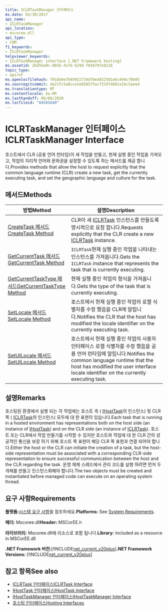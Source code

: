 ```yaml
---
title: ICLRTaskManager 인터페이스
ms.date: 03/30/2017
api_name:
- ICLRTaskManager
api_location:
- mscoree.dll
api_type:
- COM
f1_keywords:
- ICLRTaskManager
helpviewer_keywords:
- ICLRTaskManager interface [.NET Framework hosting]
ms.assetid: 2bd55e0c-001b-41fd-b29d-f01670fe8216
topic_type:
- apiref
ms.openlocfilehash: f918d4e7b95922734d70ed832581e6c494c70b05
ms.sourcegitcommit: da21fc5a8cce1e028575acf31974681a1bc5aeed
ms.translationtype: MT
ms.contentlocale: ko-KR
ms.lasthandoff: 06/08/2020
ms.locfileid: "84501640"
---
```

# <a name="iclrtaskmanager-interface"></a><span data-ttu-id="1058a-102">ICLRTaskManager 인터페이스</span><span class="sxs-lookup"><span data-stu-id="1058a-102">ICLRTaskManager Interface</span></span>
<span data-ttu-id="1058a-103">호스트에서 CLR (공용 언어 런타임)이 새 작업을 만들고, 현재 실행 중인 작업을 가져오고, 작업의 지리적 언어와 문화권을 설정할 수 있도록 하는 메서드를 제공 합니다.</span><span class="sxs-lookup"><span data-stu-id="1058a-103">Provides methods that allow the host to request explicitly that the common language runtime (CLR) create a new task, get the currently executing task, and set the geographic language and culture for the task.</span></span>  
  
## <a name="methods"></a><span data-ttu-id="1058a-104">메서드</span><span class="sxs-lookup"><span data-stu-id="1058a-104">Methods</span></span>  
  
|<span data-ttu-id="1058a-105">방법</span><span class="sxs-lookup"><span data-stu-id="1058a-105">Method</span></span>|<span data-ttu-id="1058a-106">설명</span><span class="sxs-lookup"><span data-stu-id="1058a-106">Description</span></span>|  
|------------|-----------------|  
|[<span data-ttu-id="1058a-107">CreateTask 메서드</span><span class="sxs-lookup"><span data-stu-id="1058a-107">CreateTask Method</span></span>](iclrtaskmanager-createtask-method.md)|<span data-ttu-id="1058a-108">CLR이 새 [ICLRTask](iclrtask-interface.md) 인스턴스를 만들도록 명시적으로 요청 합니다.</span><span class="sxs-lookup"><span data-stu-id="1058a-108">Requests explicitly that the CLR create a new [ICLRTask](iclrtask-interface.md) instance.</span></span>|  
|[<span data-ttu-id="1058a-109">GetCurrentTask 메서드</span><span class="sxs-lookup"><span data-stu-id="1058a-109">GetCurrentTask Method</span></span>](iclrtaskmanager-getcurrenttask-method.md)|<span data-ttu-id="1058a-110">`ICLRTask`현재 실행 중인 작업을 나타내는 인스턴스를 가져옵니다.</span><span class="sxs-lookup"><span data-stu-id="1058a-110">Gets the `ICLRTask` instance that represents the task that is currently executing.</span></span>|  
|[<span data-ttu-id="1058a-111">GetCurrentTaskType 메서드</span><span class="sxs-lookup"><span data-stu-id="1058a-111">GetCurrentTaskType Method</span></span>](iclrtaskmanager-getcurrenttasktype-method.md)|<span data-ttu-id="1058a-112">현재 실행 중인 작업의 형식을 가져옵니다.</span><span class="sxs-lookup"><span data-stu-id="1058a-112">Gets the type of the task that is currently executing.</span></span>|  
|[<span data-ttu-id="1058a-113">SetLocale 메서드</span><span class="sxs-lookup"><span data-stu-id="1058a-113">SetLocale Method</span></span>](iclrtaskmanager-setlocale-method.md)|<span data-ttu-id="1058a-114">호스트에서 현재 실행 중인 작업의 로캘 식별자를 수정 했음을 CLR에 알립니다.</span><span class="sxs-lookup"><span data-stu-id="1058a-114">Notifies the CLR that the host has modified the locale identifier on the currently executing task.</span></span>|  
|[<span data-ttu-id="1058a-115">SetUILocale 메서드</span><span class="sxs-lookup"><span data-stu-id="1058a-115">SetUILocale Method</span></span>](iclrtaskmanager-setuilocale-method.md)|<span data-ttu-id="1058a-116">호스트에서 현재 실행 중인 작업의 사용자 인터페이스 로캘 식별자를 수정 했음을 공용 언어 런타임에 알립니다.</span><span class="sxs-lookup"><span data-stu-id="1058a-116">Notifies the common language runtime that the host has modified the user interface locale identifier on the currently executing task.</span></span>|  
  
## <a name="remarks"></a><span data-ttu-id="1058a-117">설명</span><span class="sxs-lookup"><span data-stu-id="1058a-117">Remarks</span></span>  
 <span data-ttu-id="1058a-118">호스팅된 환경에서 실행 되는 각 작업에는 호스트 측 ( [IHostTask](ihosttask-interface.md)의 인스턴스) 및 CLR 쪽 ( [ICLRTask](iclrtask-interface.md)의 인스턴스) 모두에 대 한 표현이 있습니다.</span><span class="sxs-lookup"><span data-stu-id="1058a-118">Each task that is running in a hosted environment has representations both on the host side (an instance of [IHostTask](ihosttask-interface.md)) and on the CLR side (an instance of [ICLRTask](iclrtask-interface.md)).</span></span> <span data-ttu-id="1058a-119">호스트 또는 CLR에서 작업 만들기를 시작할 수 있지만 호스트와 작업에 대 한 CLR 간의 성공적인 통신을 보장 하기 위해 호스트 쪽 표현이 해당 CLR 쪽 표현과 연결 되어야 합니다.</span><span class="sxs-lookup"><span data-stu-id="1058a-119">Either the host or the CLR can initiate the creation of a task, but the host-side representation must be associated with a corresponding CLR-side representation to ensure successful communication between the host and the CLR regarding the task.</span></span> <span data-ttu-id="1058a-120">운영 체제 스레드에서 관리 코드를 실행 하려면 먼저 두 개체를 만들고 인스턴스화해야 합니다.</span><span class="sxs-lookup"><span data-stu-id="1058a-120">The two objects must be created and instantiated before managed code can execute on an operating system thread.</span></span>  
  
## <a name="requirements"></a><span data-ttu-id="1058a-121">요구 사항</span><span class="sxs-lookup"><span data-stu-id="1058a-121">Requirements</span></span>  
 <span data-ttu-id="1058a-122">**플랫폼:**[시스템 요구 사항](../../get-started/system-requirements.md)을 참조하세요.</span><span class="sxs-lookup"><span data-stu-id="1058a-122">**Platforms:** See [System Requirements](../../get-started/system-requirements.md).</span></span>  
  
 <span data-ttu-id="1058a-123">**헤더:** Mscoree.dll</span><span class="sxs-lookup"><span data-stu-id="1058a-123">**Header:** MSCorEE.h</span></span>  
  
 <span data-ttu-id="1058a-124">**라이브러리:** Mscoree.dll에 리소스로 포함 됩니다.</span><span class="sxs-lookup"><span data-stu-id="1058a-124">**Library:** Included as a resource in MSCorEE.dll</span></span>  
  
 <span data-ttu-id="1058a-125">**.NET Framework 버전:**[!INCLUDE[net_current_v20plus](../../../../includes/net-current-v20plus-md.md)]</span><span class="sxs-lookup"><span data-stu-id="1058a-125">**.NET Framework Versions:** [!INCLUDE[net_current_v20plus](../../../../includes/net-current-v20plus-md.md)]</span></span>  
  
## <a name="see-also"></a><span data-ttu-id="1058a-126">참고 항목</span><span class="sxs-lookup"><span data-stu-id="1058a-126">See also</span></span>

- [<span data-ttu-id="1058a-127">ICLRTask 인터페이스</span><span class="sxs-lookup"><span data-stu-id="1058a-127">ICLRTask Interface</span></span>](iclrtask-interface.md)
- [<span data-ttu-id="1058a-128">IHostTask 인터페이스</span><span class="sxs-lookup"><span data-stu-id="1058a-128">IHostTask Interface</span></span>](ihosttask-interface.md)
- [<span data-ttu-id="1058a-129">IHostTaskManager 인터페이스</span><span class="sxs-lookup"><span data-stu-id="1058a-129">IHostTaskManager Interface</span></span>](ihosttaskmanager-interface.md)
- [<span data-ttu-id="1058a-130">호스팅 인터페이스</span><span class="sxs-lookup"><span data-stu-id="1058a-130">Hosting Interfaces</span></span>](hosting-interfaces.md)
